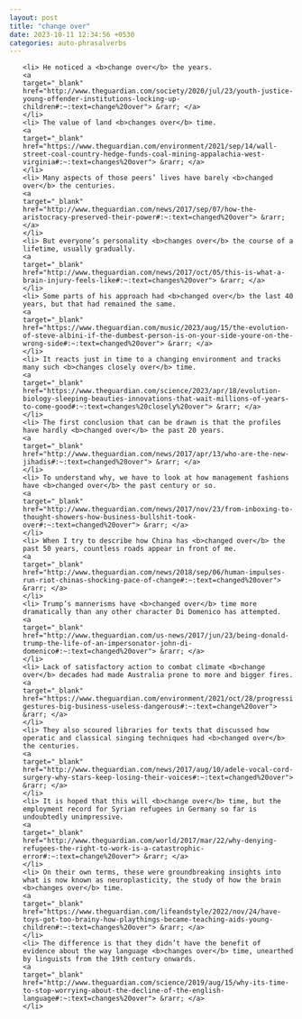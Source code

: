 ```yaml
---
layout: post
title: "change over"
date: 2023-10-11 12:34:56 +0530
categories: auto-phrasalverbs
---
```

<ol>

    <li> He noticed a <b>change over</b> the years.
    <a 
    target="_blank" 
    href="http://www.theguardian.com/society/2020/jul/23/youth-justice-young-offender-institutions-locking-up-children#:~:text=change%20over"> &rarr; </a>
    </li>
    <li> The value of land <b>changes over</b> time.
    <a 
    target="_blank" 
    href="https://www.theguardian.com/environment/2021/sep/14/wall-street-coal-country-hedge-funds-coal-mining-appalachia-west-virginia#:~:text=changes%20over"> &rarr; </a>
    </li>
    <li> Many aspects of those peers’ lives have barely <b>changed over</b> the centuries.
    <a 
    target="_blank" 
    href="http://www.theguardian.com/news/2017/sep/07/how-the-aristocracy-preserved-their-power#:~:text=changed%20over"> &rarr; </a>
    </li>
    <li> But everyone’s personality <b>changes over</b> the course of a lifetime, usually gradually.
    <a 
    target="_blank" 
    href="http://www.theguardian.com/news/2017/oct/05/this-is-what-a-brain-injury-feels-like#:~:text=changes%20over"> &rarr; </a>
    </li>
    <li> Some parts of his approach had <b>changed over</b> the last 40 years, but that had remained the same.
    <a 
    target="_blank" 
    href="https://www.theguardian.com/music/2023/aug/15/the-evolution-of-steve-albini-if-the-dumbest-person-is-on-your-side-youre-on-the-wrong-side#:~:text=changed%20over"> &rarr; </a>
    </li>
    <li> It reacts just in time to a changing environment and tracks many such <b>changes closely over</b> time.
    <a 
    target="_blank" 
    href="https://www.theguardian.com/science/2023/apr/18/evolution-biology-sleeping-beauties-innovations-that-wait-millions-of-years-to-come-good#:~:text=changes%20closely%20over"> &rarr; </a>
    </li>
    <li> The first conclusion that can be drawn is that the profiles have hardly <b>changed over</b> the past 20 years.
    <a 
    target="_blank" 
    href="http://www.theguardian.com/news/2017/apr/13/who-are-the-new-jihadis#:~:text=changed%20over"> &rarr; </a>
    </li>
    <li> To understand why, we have to look at how management fashions have <b>changed over</b> the past century or so.
    <a 
    target="_blank" 
    href="http://www.theguardian.com/news/2017/nov/23/from-inboxing-to-thought-showers-how-business-bullshit-took-over#:~:text=changed%20over"> &rarr; </a>
    </li>
    <li> When I try to describe how China has <b>changed over</b> the past 50 years, countless roads appear in front of me.
    <a 
    target="_blank" 
    href="http://www.theguardian.com/news/2018/sep/06/human-impulses-run-riot-chinas-shocking-pace-of-change#:~:text=changed%20over"> &rarr; </a>
    </li>
    <li> Trump’s mannerisms have <b>changed over</b> time more dramatically than any other character Di Domenico has attempted.
    <a 
    target="_blank" 
    href="http://www.theguardian.com/us-news/2017/jun/23/being-donald-trump-the-life-of-an-impersonator-john-di-domenico#:~:text=changed%20over"> &rarr; </a>
    </li>
    <li> Lack of satisfactory action to combat climate <b>change over</b> decades had made Australia prone to more and bigger fires.
    <a 
    target="_blank" 
    href="https://www.theguardian.com/environment/2021/oct/28/progressive-gestures-big-business-useless-dangerous#:~:text=change%20over"> &rarr; </a>
    </li>
    <li> They also scoured libraries for texts that discussed how operatic and classical singing techniques had <b>changed over</b> the centuries.
    <a 
    target="_blank" 
    href="http://www.theguardian.com/news/2017/aug/10/adele-vocal-cord-surgery-why-stars-keep-losing-their-voices#:~:text=changed%20over"> &rarr; </a>
    </li>
    <li> It is hoped that this will <b>change over</b> time, but the employment record for Syrian refugees in Germany so far is undoubtedly unimpressive.
    <a 
    target="_blank" 
    href="http://www.theguardian.com/world/2017/mar/22/why-denying-refugees-the-right-to-work-is-a-catastrophic-error#:~:text=change%20over"> &rarr; </a>
    </li>
    <li> On their own terms, these were groundbreaking insights into what is now known as neuroplasticity, the study of how the brain <b>changes over</b> time.
    <a 
    target="_blank" 
    href="https://www.theguardian.com/lifeandstyle/2022/nov/24/have-toys-got-too-brainy-how-playthings-became-teaching-aids-young-children#:~:text=changes%20over"> &rarr; </a>
    </li>
    <li> The difference is that they didn’t have the benefit of evidence about the way language <b>changes over</b> time, unearthed by linguists from the 19th century onwards.
    <a 
    target="_blank" 
    href="http://www.theguardian.com/science/2019/aug/15/why-its-time-to-stop-worrying-about-the-decline-of-the-english-language#:~:text=changes%20over"> &rarr; </a>
    </li>